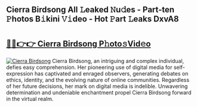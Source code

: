 ## Cierra Birdsong All 𝙻eaked 𝙽u𝚍es - Part-ten 𝙿hotos B𝚒kini 𝚅𝚒deo - Hot 𝙿art 𝙻eaks DxvA8

# <h2><a href="http://ld5jwfb.urlbe.top/?page=Cierra+Birdsong">🔗🔗👉👉 Cierra Birdsong P𝚑oto𝚜Vid𝚎o</a></h2>

[![Cierra Birdsong](https://i.imgur.com/eBuTRDB.gif)](http://ld5jwfb.urlbe.top/?page=Cierra+Birdsong)
Cierra Birdsong, an intriguing and complex individual, defies easy comprehension. Her pioneering use of digital media for self-expression has captivated and enraged observers, generating debates on ethics, identity, and the evolving nature of online communities. Regardless of her future decisions, her mark on digital media is indelible. Unwavering determination and undeniable enchantment propel Cierra Birdsong forward in the virtual realm.
